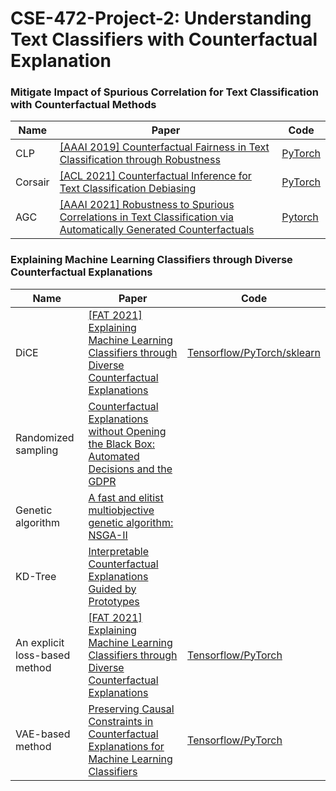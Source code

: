 # CSE-472-Project-2: Understanding Text Classifiers with Counterfactual Explanation

### Mitigate Impact of Spurious Correlation for Text Classification with Counterfactual Methods
|Name|Paper|Code
|---|---|---|
|CLP|[[AAAI 2019] Counterfactual Fairness in Text Classification through Robustness](https://arxiv.org/pdf/1809.10610.pdf)|[PyTorch](https://github.com/SaiSakethAluru/Counterfactual-fairness)
|Corsair|[[ACL 2021] Counterfactual Inference for Text Classification Debiasing](https://aclanthology.org/2021.acl-long.422.pdf)|[PyTorch](https://github.com/qianc62/Corsair)
|AGC|[[AAAI 2021] Robustness to Spurious Correlations in Text Classification via Automatically Generated Counterfactuals](https://dl.acm.org/doi/pdf/10.1145/3306618.3317950)|[Pytorch](https://github.com/tapilab/aaai-2021-counterfactuals)


### Explaining Machine Learning Classifiers through Diverse Counterfactual Explanations
|Name|Paper|Code
|---|---|---|
|DiCE|[[FAT 2021] Explaining Machine Learning Classifiers through Diverse Counterfactual Explanations](https://arxiv.org/pdf/1905.07697.pdf)|[Tensorflow/PyTorch/sklearn](https://github.com/interpretml/DiCE)
|Randomized sampling|[Counterfactual Explanations without Opening the Black Box: Automated Decisions and the GDPR](https://arxiv.org/ftp/arxiv/papers/1711/1711.00399.pdf)|
|Genetic algorithm|[A fast and elitist multiobjective genetic algorithm: NSGA-II](https://ieeexplore.ieee.org/stamp/stamp.jsp?tp=&arnumber=996017)|
|KD-Tree|[Interpretable Counterfactual Explanations Guided by Prototypes](https://arxiv.org/pdf/1907.02584.pdf)|
|An explicit loss-based method|[[FAT 2021] Explaining Machine Learning Classifiers through Diverse Counterfactual Explanations](https://arxiv.org/pdf/1905.07697.pdf)|[Tensorflow/PyTorch](https://github.com/interpretml/DiCE)
|VAE-based method|[Preserving Causal Constraints in Counterfactual Explanations for Machine Learning Classifiers](https://arxiv.org/pdf/1912.03277.pdf)|[Tensorflow/PyTorch](https://github.com/divyat09/cf-feasibility)
